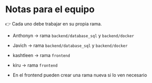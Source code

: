 # Notas para el equipo

👉 Cada uno debe trabajar en su propia rama.

- Anthonyn → rama `backend/database_sql` y `backend/docker`
- Javich → rama `backend/database_sql` y `backend/docker`
- kashtleen → rama `frontend`
- kiru → rama `frontend`

- En el frontend pueden crear una rama nueva si lo ven necesario